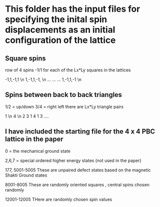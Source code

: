 # This folder has the input files for specifying the inital spin displacements as an initial configuration of the lattice


## Square spins

row of 4 spins -1/1 for each of the Lx*Ly squares in the lattices

-1,1,-1,1 \n
1,-1,1,-1, \n
...
...
...
1,-1,1,-1 \n

## Spins between back to back triangles 

1/2 = up/down   3/4 = right left   there are Lx*Ly triangle pairs 

1 \n
4 \n 
2
3
1
4
1
3
....


## I have included the starting file for the 4 x 4 PBC lattice in the paper

0 = the mechanical ground state

2,6,7 = special ordered higher energy states (not used in the paper) 

177, 5001-5005 These are unpaired defect states based on the magnetic Shakti Ground states

8001-8005  These are randomly oriented squares , central spins chosen randomly

12001-12005 THere are randomly chosen spin values 
